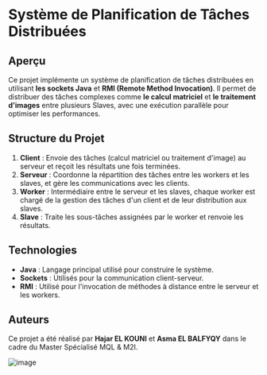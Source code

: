 # Système de Planification de Tâches Distribuées

## Aperçu

Ce projet implémente un système de planification de tâches distribuées en utilisant **les sockets Java** et **RMI (Remote Method Invocation)**. Il permet de distribuer des tâches complexes comme **le calcul matriciel** et **le traitement d'images** entre plusieurs Slaves, avec une exécution parallèle pour optimiser les performances.

## Structure du Projet

1. **Client** : Envoie des tâches (calcul matriciel ou traitement d'image) au serveur et reçoit les résultats une fois terminées.
2. **Serveur** : Coordonne la répartition des tâches entre les workers et les slaves, et gère les communications avec les clients.
3. **Worker** : Intermédiaire entre le serveur et les slaves, chaque worker est chargé de la gestion des tâches d'un client et de leur distribution aux slaves.
4. **Slave** : Traite les sous-tâches assignées par le worker et renvoie les résultats.

## Technologies

- **Java** : Langage principal utilisé pour construire le système.
- **Sockets** : Utilisés pour la communication client-serveur.
- **RMI** : Utilisé pour l'invocation de méthodes à distance entre le serveur et les workers.

## Auteurs

Ce projet a été réalisé par **Hajar EL KOUNI** et **Asma EL BALFYQY** dans le cadre du Master Spécialisé MQL & M2I.

![image](https://github.com/user-attachments/assets/2a854c92-bdae-4e91-9de2-722d3bbaaa3b)

